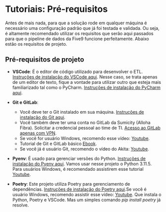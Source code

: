 # Tutoriais: Pré-requisitos

Antes de mais nada, para que a solução rode em qualquer máquina é necessário uma configuração padrão que já foi testada e validada. Ou seja, é altamente recomendado utilizar os requisitos que serão aqui passados para que o pipeline de dados da Five9 funcione perfeitamente. Abaixo estão os requisitos de projeto.

## Pré-requisitos de projeto

- **VSCode**: É o editor de código utilizado para desenvolver o ETL. [Instruções de instalação do VSCode aqui](https://code.visualstudio.com/download). Nesse caso, se trata apenas de um editor de texto, fique a vontade para utilizar outro que esteja mais familiarizado tal como o PyCharm. [Instruções de instalação do PyCharm aqui](https://www.jetbrains.com/pt-br/pycharm/download/?section=windows).

- **Git e GitLab**:

    - Você deve ter o Git instalado em sua máquina. [Instruções de instalação do Git aqui](https://git-scm.com/book/pt-br/v2).
    - Você também deve ter uma conta no GitLab da Sumicity (Alloha Fibra). Solicitar a credencial pessoal ao time de TI. [Acesso ao GitLab apenas com VPN](http://git.sumicity.net.br/).
    - Se você for usuário Windows, recomendo esse vídeo: [Youtube](https://www.youtube.com/watch?v=_hZf1teRFNg).
    - Tutorial de Git e GitLab básico [Ebook](https://www.linkedin.com/posts/lucianovasconcelosf_domine-seus-projetos-de-dados-9-comandos-activity-7093915148351864832-mYpp?utm_source=share&utm_medium=member_desktop).
    - Se você já é usuário Git, recomendo o vídeo do Akita: [Youtube](https://www.youtube.com/watch?v=6Czd1Yetaac).

- **Pyenv**: É usado para gerenciar versões do Python. [Instruções de instalação do Pyenv aqui](https://github.com/pyenv/pyenv#installation). Vamos usar nesse projeto o Python 3.11.5. Para usuários Windows, é recomendado assistirem esse tutorial [Youtube](https://www.youtube.com/watch?v=TkcqjLu1dgA).

- **Poetry**: Este projeto utiliza Poetry para gerenciamento de dependências. [Instruções de instalação do Poetry aqui](https://python-poetry.org/docs/#installing-with-the-official-installer).Se você é usuário Windows, recomendo assistir esse vídeo: [Youtube](https://www.youtube.com/watch?v=BuepZYn1xT8). Que instala o Python, Poetry e VSCode. Mas um simples comando *pip install poetry* já resolve.

